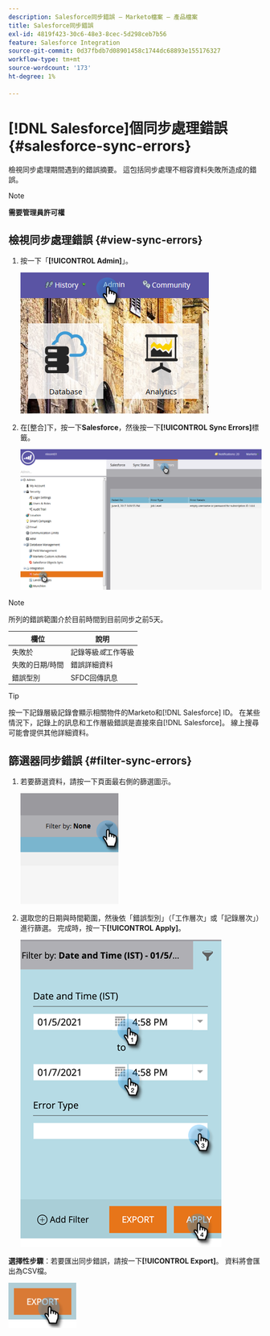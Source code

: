 ```yaml
---
description: Salesforce同步錯誤 — Marketo檔案 — 產品檔案
title: Salesforce同步錯誤
exl-id: 4819f423-30c6-48e3-8cec-5d298ceb7b56
feature: Salesforce Integration
source-git-commit: 0d37fbdb7d08901458c1744dc68893e155176327
workflow-type: tm+mt
source-wordcount: '173'
ht-degree: 1%

---
```


# [!DNL Salesforce]個同步處理錯誤 {#salesforce-sync-errors}

檢視同步處理期間遇到的錯誤摘要。 這包括同步處理不相容資料失敗所造成的錯誤。

>[!NOTE]
>
>**需要管理員許可權**

## 檢視同步處理錯誤 {#view-sync-errors}

1. 按一下「**[!UICONTROL Admin]**」。

   ![](assets/salesforce-sync-errors-1.png)

1. 在[整合]下，按一下&#x200B;**Salesforce**，然後按一下&#x200B;**[!UICONTROL Sync Errors]**&#x200B;標籤。

   ![](assets/salesforce-sync-errors-2.png)

>[!NOTE]
>
>所列的錯誤範圍介於目前時間到目前同步之前5天。

| 欄位 | 說明 |
|---|---|
| 失敗於 | 記錄等級&#x200B;_或_&#x200B;工作等級 |
| 失敗的日期/時間 | 錯誤詳細資料 |
| 錯誤型別 | SFDC回傳訊息 |

>[!TIP]
>
>按一下記錄層級記錄會顯示相關物件的Marketo和[!DNL Salesforce] ID。 在某些情況下，記錄上的訊息和工作層級錯誤是直接來自[!DNL Salesforce]。 線上搜尋可能會提供其他詳細資料。

## 篩選器同步錯誤 {#filter-sync-errors}

1. 若要篩選資料，請按一下頁面最右側的篩選圖示。

   ![](assets/salesforce-sync-errors-3.png)

1. 選取您的日期與時間範圍，然後依「錯誤型別」（「工作層次」或「記錄層次」）進行篩選。 完成時，按一下&#x200B;**[!UICONTROL Apply]**。

   ![](assets/salesforce-sync-errors-4.png)

**選擇性步驟**：若要匯出同步錯誤，請按一下&#x200B;**[!UICONTROL Export]**。 資料將會匯出為CSV檔。

![](assets/salesforce-sync-errors-5.png)
